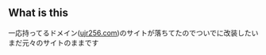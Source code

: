 ## What is this
一応持ってるドメイン([ujr256.com](https://ujr256.com))のサイトが落ちてたのでついでに改装したい
<br />
まだ元々のサイトのままです
